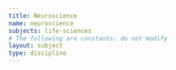 ```yaml
---
title: Neuroscience
name: neuroscience
subjects: life-sciences
# The following are constants: do not modify
layout: subject
type: discipline
---
```

